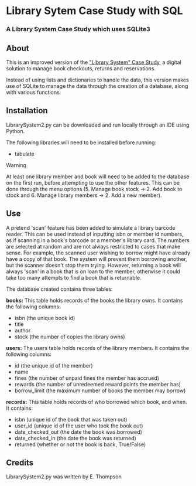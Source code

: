# Library Sytem Case Study with SQL
### A Library System Case Study which uses SQLite3

## About
This is an improved version of the ["Library System" Case Study](https://github.com/EnjoyRealTea/library-study), a digital solution to manage book checkouts, returns and reservations.

Instead of using lists and dictionaries to handle the data, this version makes use of SQLite to manage the data through the creation of a database, along with various functions.

## Installation
LibrarySystem2.py can be downloaded and run locally through an IDE using Python.

The following libraries will need to be installed before running:
- tabulate

>[!WARNING]
> At least one library member and book will need to be added to the database on the first run, before attempting to use the other features. This can be done through the menu options (5. Manage book stock -> 2. Add book to stock  and  6. Manage library members -> 2. Add a new member).


## Use
A pretend 'scan' feature has been added to simulate a library barcode reader. This can be used instead of inputting isbn or member id numbers, as if scanning in a book's barcode or a member's library card. The numbers are selected at random and are not always restricted to cases that make sense. 
For example, the scanned user wishing to borrow might have already have a copy of that book. The system will prevent them borrowing another, but the scanner doesn't stop them trying. 
However, returning a book will always 'scan' in a book that is on loan to the member, otherwise it could take too many attempts to find a book that is returnable.

The database created contains three tables:

**books:**
This table holds records of the books the library owns. 
It contains the following columns:
- isbn (the unique book id)
- title
- author
- stock (the number of copies the library owns)

**users:**
The users table holds records of the library members. 
It contains the following columns:
- id (the unique id of the member)
- name
- fines (the number of unpaid fines the member has accrued)
- rewards (the number of unredeemed reward points the member has)
- borrow_limit (the maximum number of books the member may borrow)

**records:**
This table holds records of who borrowed which book, and when. 
It contains:
- isbn (unique id of the book that was taken out)
- user_id (unique id of the user who took the book out)
- date_checked_out (the date the book was borrowed)
- date_checked_in (the date the book was returned)
- returned (whether or not the book is back, True/False)

## Credits
LibrarySystem2.py was written by E. Thompson

